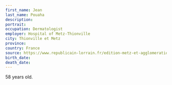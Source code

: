 ```yaml
---
first_name: Jean
last_name: Pouaha
description: 
portrait: 
occupation: Dermatologist
employer: Hospital of Metz-Thionville
city: Thionville et Metz
province: 
country: France
source: https://www.republicain-lorrain.fr/edition-metz-et-agglomeration/2020/03/31/covid-19-le-dermatologue-jean-pouaha-est-decede
birth_date: 
death_date: 
---
```


58 years old.